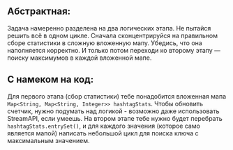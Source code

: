 ## Абстрактная: 
Задача намеренно разделена на два логических этапа. Не пытайся решить всё в одном цикле. 
Сначала сконцентрируйся на правильном сборе статистики в сложную вложенную мапу. 
Убедись, что она наполняется корректно. И только потом переходи ко второму этапу — 
поиску максимумов в каждой вложенной мапе.

## С намеком на код: 
Для первого этапа (сбор статистики) тебе понадобится вложенная мапа `Map<String, Map<String, Integer>> hashtagStats`. 
Чтобы обновить счетчик, нужно подумать над логикой - возможно даже использовать StreamAPI, если умеешь.
На втором этапе тебе нужно будет перебрать `hashtagStats.entrySet()`, и для каждого значения (которое само является мапой) написать небольшой цикл для поиска ключа с максимальным значением.